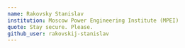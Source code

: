 ```yaml
---
name: Rakovsky Stanislav
institution: Moscow Power Engineering Institute (MPEI)
quote: Stay secure. Please.
github_user: rakovskij-stanislav
---
```

